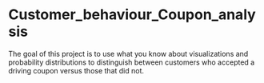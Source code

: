 # Customer_behaviour_Coupon_analysis
The goal of this project is to use what you know about visualizations and probability distributions to distinguish between customers who accepted a driving coupon versus those that did not.
